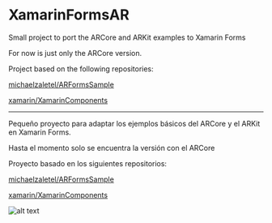 # XamarinFormsAR
Small project to port the ARCore and ARKit examples to Xamarin Forms

For now is just only the ARCore version.

Project based on the following repositories:

[michaelzaletel/ARFormsSample](https://github.com/michaelzaletel/ARFormsSample)

[xamarin/XamarinComponents](https://github.com/xamarin/XamarinComponents/tree/master/Android/ARCore/samples)

****

Pequeño proyecto para adaptar los ejemplos básicos del ARCore y el ARKit en Xamarin Forms.

Hasta el momento solo se encuentra la versión con el ARCore

Proyecto basado en los siguientes repositorios:

[michaelzaletel/ARFormsSample](https://github.com/michaelzaletel/ARFormsSample)

[xamarin/XamarinComponents](https://github.com/xamarin/XamarinComponents/tree/master/Android/ARCore/samples)


![alt text](https://image.ibb.co/iw6ALy/Screenshot_2018_06_01_15_52_03_252_com_companyname_Xamarin_Forms_AR.png)
